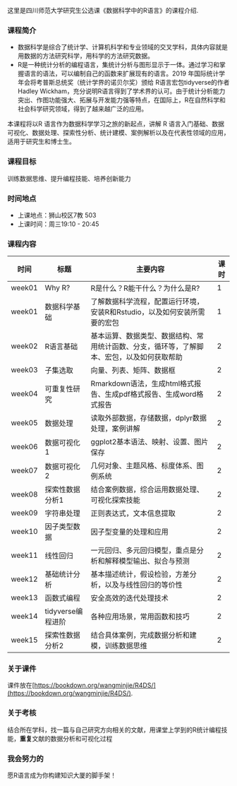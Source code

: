 这里是四川师范大学研究生公选课《数据科学中的R语言》的课程介绍.

### 课程简介

- 数据科学是综合了统计学、计算机科学和专业领域的交叉学科，具体内容就是用数据的方法研究科学，用科学的方法研究数据。
- R是一种统计分析的编程语言，集统计分析与图形显示于一体。通过学习和掌握语言的语法，可以编制自己的函数来扩展现有的语言。2019 年国际统计学年会将考普斯总统奖（统计学界的诺贝尔奖）颁给 R语言宏包tidyverse的作者Hadley Wickham，充分说明R语言得到了学术界的认可。由于统计分析能力突出、作图功能强大、拓展与开发能力强等特点，在国际上，R在自然科学和社会科学研究领域，得到了越来越广泛的应用。

本课程将以R 语言作为数据科学学习之旅的新起点，讲解 R 语言入门基础、数据可视化、数据处理、探索性分析、统计建模、案例解析以及在代表性领域的应用，适用于研究生和博士生。


### 课程目标
训练数据思维、提升编程技能、培养创新能力


### 时间地点
- 上课地点：狮山校区7教 503
- 上课时间：周三19:10 - 20:45



### 课程内容 

| 时间   	| 标题              	| 主要内容                                                                                   	| 课时 	|
|--------	|-------------------	|--------------------------------------------------------------------------------------------	|------	|
| week01 	| Why R?            	| R是什么？R能干什么？为什么是R?                                                             	| 1    	|
| week01 	| 数据科学基础      	| 了解数据科学流程，配置运行环境，安装R和Rstudio，以及如何安装所需要的宏包                   	| 1    	|
| week02 	| R语言基础         	| 基本运算、数据类型、数据结构、常用统计函数、分支，循环等，了解脚本、宏包，以及如何获取帮助 	| 2    	|
| week03 	| 子集选取          	| 向量、列表、矩阵、数据框                                                                   	| 2    	|
| week04 	| 可重复性研究      	| Rmarkdown语法，生成html格式报告、生成pdf格式报告、生成word格式报告                         	| 2    	|
| week05 	| 数据处理          	| 读取外部数据，存储数据，dplyr数据处理，案例讲解                                            	| 2    	|
| week06 	| 数据可视化1       	| ggplot2基本语法、映射、设置、图片保存                                                      	| 2    	|
| week07 	| 数据可视化2       	| 几何对象、主题风格、标度体系、图例系统                                                     	| 2    	|
| week08 	| 探索性数据分析1   	| 结合案例数据，综合运用数据处理、可视化探索技能                                             	| 2    	|
| week09 	| 字符串处理        	| 正则表达式，文本信息提取                                                                   	| 2    	|
| week10 	| 因子类型数据      	| 因子型变量的处理和应用                                                                     	| 2    	|
| week11 	| 线性回归          	| 一元回归、多元回归模型，重点是分析和解释模型输出、拟合与预测                               	| 2    	|
| week12 	| 基础统计分析      	| 基本描述统计，假设检验，方差分析，以及与线性回归的等价性                                   	| 2    	|
| week13 	| 函数式编程        	| 安全高效的迭代处理技术                                                                     	| 2    	|
| week14 	| tidyverse编程进阶 	| 各种应用场景，常用函数和技巧                                                               	| 2    	|
| week15 	| 探索性数据分析2   	| 结合具体案例，完成数据分析和建模，训练数据思维                                             	| 2    	|


### 关于课件

课件放在[https://bookdown.org/wangminjie/R4DS/](https://bookdown.org/wangminjie/R4DS/).


### 关于考核

结合所在学科，找一篇与自己研究方向相关的文献，用课堂上学到的R统计编程技能，**重复**文献的数据分析和可视化过程

### 我会努力的

愿R语言成为你构建知识大厦的脚手架！
